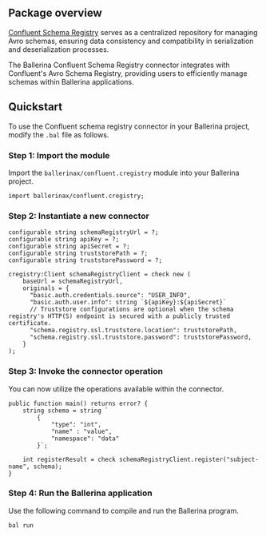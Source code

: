 ## Package overview

[Confluent Schema Registry](https://docs.confluent.io/platform/current/schema-registry/) serves as a centralized repository for managing Avro schemas, ensuring data consistency and compatibility in serialization and deserialization processes.

The Ballerina Confluent Schema Registry connector integrates with Confluent's Avro Schema Registry, providing users to efficiently manage schemas within Ballerina applications.

## Quickstart

To use the Confluent schema registry connector in your Ballerina project, modify the `.bal` file as follows.

### Step 1: Import the module

Import the `ballerinax/confluent.cregistry` module into your Ballerina project.

```ballerina
import ballerinax/confluent.cregistry;
```

### Step 2: Instantiate a new connector

```ballerina
configurable string schemaRegistryUrl = ?;
configurable string apiKey = ?;
configurable string apiSecret = ?;
configurable string truststorePath = ?;
configurable string truststorePassword = ?;

cregistry:Client schemaRegistryClient = check new (
    baseUrl = schemaRegistryUrl,
    originals = {
      "basic.auth.credentials.source": "USER_INFO",
      "basic.auth.user.info": string `${apiKey}:${apiSecret}`
      // Truststore configurations are optional when the schema registry's HTTP(S) endpoint is secured with a publicly trusted certificate.
      "schema.registry.ssl.truststore.location": truststorePath,
      "schema.registry.ssl.truststore.password": truststorePassword,
    }
);
```

### Step 3: Invoke the connector operation

You can now utilize the operations available within the connector.

```ballerina
public function main() returns error? {
    string schema = string `
        {
            "type": "int",
            "name" : "value", 
            "namespace": "data"
        }`;

    int registerResult = check schemaRegistryClient.register("subject-name", schema);
}
```

### Step 4: Run the Ballerina application

Use the following command to compile and run the Ballerina program.

```
bal run
```
